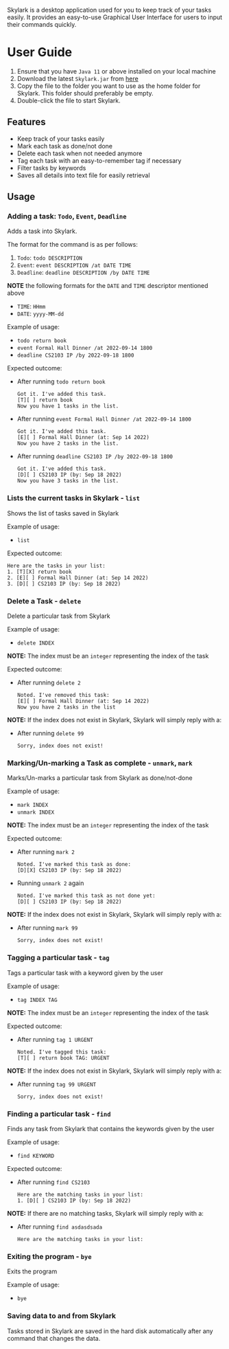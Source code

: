 Skylark is a desktop application used for you to keep track of your tasks easily. It provides an easy-to-use Graphical User Interface for users to input their commands quickly.

# User Guide
1. Ensure that you have `Java 11` or above installed on your local machine
2. Download the latest `Skylark.jar` from [here](https://github.com/Hikoya/ip/releases)
3. Copy the file to the folder you want to use as the home folder for Skylark. This folder should preferably be empty.
4. Double-click the file to start Skylark.

## Features 
* Keep track of your tasks easily
* Mark each task as done/not done
* Delete each task when not needed anymore
* Tag each task with an easy-to-remember tag if necessary
* Filter tasks by keywords
* Saves all details into text file for easily retrieval

## Usage

### Adding a task: `Todo`, `Event`, `Deadline`

Adds a task into Skylark.

The format for the command is as per follows:
1. `Todo`: `todo DESCRIPTION`
2. `Event`: `event DESCRIPTION /at DATE TIME`
3. `Deadline`: `deadline DESCRIPTION /by DATE TIME`

**NOTE** the following formats for the `DATE` and `TIME` descriptor mentioned above
* `TIME`: `HHmm`
* `DATE`: `yyyy-MM-dd`

Example of usage:
* `todo return book`
* `event Formal Hall Dinner /at 2022-09-14 1800`
* `deadline CS2103 IP /by 2022-09-18 1800`

Expected outcome: 
* After running `todo return book`
  ```
  Got it. I've added this task.
  [T][ ] return book
  Now you have 1 tasks in the list.
  ```
* After running `event Formal Hall Dinner /at 2022-09-14 1800`
  ```
  Got it. I've added this task.
  [E][ ] Formal Hall Dinner (at: Sep 14 2022)
  Now you have 2 tasks in the list.
  ```
* After running `deadline CS2103 IP /by 2022-09-18 1800`
  ```
  Got it. I've added this task.
  [D][ ] CS2103 IP (by: Sep 18 2022)
  Now you have 3 tasks in the list.
  ```
  
### Lists the current tasks in Skylark - `list`

Shows the list of tasks saved in Skylark

Example of usage:
* `list`

Expected outcome:
```
Here are the tasks in your list:
1. [T][X] return book
2. [E][ ] Formal Hall Dinner (at: Sep 14 2022)
3. [D][ ] CS2103 IP (by: Sep 18 2022)
```

### Delete a Task - `delete`

Delete a particular task from Skylark

Example of usage:
* `delete INDEX`

**NOTE:** The index must be an `integer` representing the index of the task

Expected outcome:
* After running `delete 2`
    ```
    Noted. I've removed this task:
    [E][ ] Formal Hall Dinner (at: Sep 14 2022)
    Now you have 2 tasks in the list
    ```

**NOTE:** If the index does not exist in Skylark, Skylark will simply reply with a:
* After running `delete 99`
    ```
    Sorry, index does not exist!
    ```

### Marking/Un-marking a Task as complete - `unmark`, `mark`

Marks/Un-marks a particular task from Skylark as done/not-done

Example of usage:
* `mark INDEX`
* `unmark INDEX`

**NOTE:** The index must be an `integer` representing the index of the task

Expected outcome:
* After running `mark 2`
    ```
    Noted. I've marked this task as done:
    [D][X] CS2103 IP (by: Sep 18 2022)
    ```
* Running `unmark 2` again
    ```
    Noted. I've marked this task as not done yet:
    [D][ ] CS2103 IP (by: Sep 18 2022)
    ```
**NOTE:** If the index does not exist in Skylark, Skylark will simply reply with a:
* After running `mark 99`
    ```
    Sorry, index does not exist!
    ```

### Tagging a particular task - `tag`

Tags a particular task with a keyword given by the user

Example of usage:
* `tag INDEX TAG`

**NOTE:** The index must be an `integer` representing the index of the task

Expected outcome:
* After running `tag 1 URGENT`
    ```
    Noted. I've tagged this task:
    [T][ ] return book TAG: URGENT
    ```

**NOTE:** If the index does not exist in Skylark, Skylark will simply reply with a:
* After running `tag 99 URGENT`
    ```
    Sorry, index does not exist!
    ```

### Finding a particular task - `find`

Finds any task from Skylark that contains the keywords given by the user

Example of usage:
* `find KEYWORD`

Expected outcome:
* After running `find CS2103`
    ```
    Here are the matching tasks in your list:
    1. [D][ ] CS2103 IP (by: Sep 18 2022)
    ```

**NOTE:** If there are no matching tasks, Skylark will simply reply with a:
* After running `find asdasdsada`
    ```
    Here are the matching tasks in your list:
    ```
  
### Exiting the program - `bye`

Exits the program

Example of usage:
* `bye`

### Saving data to and from Skylark

Tasks stored in Skylark are saved in the hard disk automatically after any command that changes the data. 